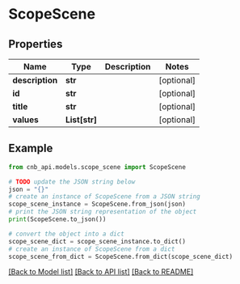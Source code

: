 # ScopeScene


## Properties

Name | Type | Description | Notes
------------ | ------------- | ------------- | -------------
**description** | **str** |  | [optional] 
**id** | **str** |  | [optional] 
**title** | **str** |  | [optional] 
**values** | **List[str]** |  | [optional] 

## Example

```python
from cnb_api.models.scope_scene import ScopeScene

# TODO update the JSON string below
json = "{}"
# create an instance of ScopeScene from a JSON string
scope_scene_instance = ScopeScene.from_json(json)
# print the JSON string representation of the object
print(ScopeScene.to_json())

# convert the object into a dict
scope_scene_dict = scope_scene_instance.to_dict()
# create an instance of ScopeScene from a dict
scope_scene_from_dict = ScopeScene.from_dict(scope_scene_dict)
```
[[Back to Model list]](../README.md#documentation-for-models) [[Back to API list]](../README.md#documentation-for-api-endpoints) [[Back to README]](../README.md)


